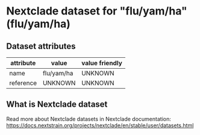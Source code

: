 # Nextclade dataset for "flu/yam/ha" (flu/yam/ha)


## Dataset attributes

| attribute            | value                | value friendly                           |
| -------------------- | -------------------- | ---------------------------------------- |
| name                 | flu/yam/ha           | UNKNOWN                                  |
| reference            | UNKNOWN              | UNKNOWN                                  |


## What is Nextclade dataset

Read more about Nextclade datasets in Nextclade documentation: https://docs.nextstrain.org/projects/nextclade/en/stable/user/datasets.html
